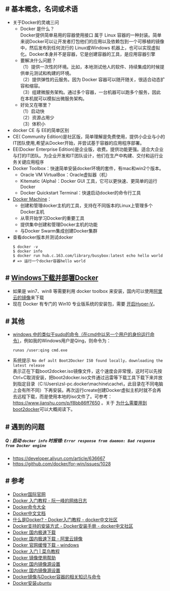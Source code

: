 
## \# 基本概念，名词或术语  

- 关于Docker的灵魂三问
  - Docker 是什么？  
    Docker提供简单易用的容器使用接口 属于 Linux 容器的一种封装。简单来说Docker可以让开发者打包他们的应用以及依赖包到一个可移植的镜像中，然后发布到任何流行的 Linux或Windows 机器上，也可以实现虚拟化。Docker本身并不是容器，它是创建容器的工具，是应用容器引擎   
  - 要解决什么问题？  
    （1）提供一次性的环境。比如，本地测试他人的软件、持续集成的时候提供单元测试和构建的环境。  
    （2）提供弹性的云服务。因为 Docker 容器可以随开随关，很适合动态扩容和缩容。  
    （3）组建微服务架构。通过多个容器，一台机器可以跑多个服务，因此在本机就可以模拟出微服务架构。  
  - 好处又在哪里？   
    （1）启动快  
    （2）资源占用少  
    （3）体积小  
-   docker CE 与 EE的简单区别
  - CE( Community Edition)是社区版，简单理解是免费使用，提供小企业与小的IT团队使用,希望从Docker开始，并尝试基于容器的应用程序部署。
  - EE(Docker Enterprise Edition)是企业版，收费。提供功能更强。适合大企业与打的IT团队。为企业开发和IT团队设计，他们在生产中构建、交付和运行业务关键应用程序
- Docker Toolbox：快速简单安装docker环境的套件，有mac和win2个版本。
  - Oracle VM VirtualBox：Oracle虚拟器（机）
  - Kitematic (Alpha)：Docker GUI 工具，它可以更快速、更简单的运行Docker
  - Docker Quickstart Terminal：快速启动docker的命令行工具
- [Docker Machine](https://docs.docker.com/machine/install-machine/)：
  - 创建和管理docker主机的工具，支持在不同版本的Linux上管理多个Docker主机
  - 从零开始学习Docker的重要工具
  - 提供集中创建和管理Docker主机的功能
  - 与Docker Swarm集成创建Docker集群
- 查看docker版本并测试docker     
  ```shell
  $ docker -v
  $ docker info
  $ docker run hub.c.163.com/library/busybox:latest echo hello world # => 运行一个docker容器hello world  
  ```


## \# [Windows下载并部署Docker](https://www.runoob.com/docker/windows-docker-install.html)  
- 如果是 win7、win8 等需要利用 docker toolbox 来安装，国内可以使用[阿里云的镜像](http://mirrors.aliyun.com/docker-toolbox/windows/docker-toolbox/)来下载    
- 现在 Docker 有专门的 Win10 专业版系统的安装包，需要 [开启Hyper-V](https://www.runoob.com/docker/windows-docker-install.html)。   


## \# 其他

- [windows 中的类似于sudo的命令（在cmd中以另一个用户的身份运行命令）](https://www.cnblogs.com/vanwoos/p/9866352.html)，例如我的Windows用户是Qing，则命令为：  
  ```shell
  runas /user:qing cmd.exe
  ```  
- 系统提示 `No def ault Boot2Docker IS0 found locally，downloading the latest release`     
  表示正在下载boot2docker.iso镜像文件，这个速度会非常慢，这时可以先按Ctrl+C取消安装，把boot2docker.iso文件通过迅雷等下载工具下载下来并放到指定目录（C:\Users\zsl-pc.docker\machine\cache\，此目录在不同电脑上会有所不同）下再安装。再次运行create创建Docker虚拟主机时就不会再去远程下载，而是使用本地的iso文件了。可参考：https://www.jianshu.com/p/f8bb86ff7650 。关于 [为什么需要用到boot2docker](https://www.cnblogs.com/52fhy/p/8413029.html)可以大概阅读下。  


## \# 遇到的问题

##### Q : 启动 `docker info` 时报错: `Error response from daemon: Bad response from Docker engine`
- https://developer.aliyun.com/article/636667
- https://github.com/docker/for-win/issues/1028


## \# 参考

- [Docker国际官网](https://www.docker.com/)
- [Docker 入门教程 - 阮一峰的网络日志](http://www.ruanyifeng.com/blog/2018/02/docker-tutorial.html)  
- [Docker命令大全](https://blog.csphere.cn/archives/22)
- [Docker中文文档](http://www.dockerinfo.net/document)
- [什么是Docker? - Docker入门教程 - docker中文社区](https://www.docker.org.cn/book/docker/what-is-docker-16.html)
- [Docker支持的安装方式 - Docker安装手册 - docker中文社区](https://www.docker.org.cn/book/install/supported-platform-17.html)
- [Docker 国内极速下载](http://get.daocloud.io/#install-docker-for-mac-windows)
- [Docker 国内极速下载 - 阿里云镜像](https://cr.console.aliyun.com/cn-hangzhou/new)
- [Docker 官网缓慢下载 - windows](https://docs.docker.com/docker-for-windows/install/)
- [Docker 入门 | 菜鸟教程](https://www.runoob.com/docker/ubuntu-docker-install.html)
- [Docker 镜像使用帮助](https://lug.ustc.edu.cn/wiki/mirrors/help/docker/)
- [Docker 国内镜像源设置](https://juejin.im/post/6844904111582740493)
- [Docker 国内镜像源设置](https://www.jianshu.com/p/405fe33b9032)
- [Docker镜像与Docker容器的相关知识与命令](http://www.heartthinkdo.com/?p=1652#31)
- [Docker安装ubuntu](https://www.jianshu.com/p/ec76a50bef0b)
